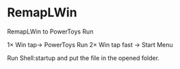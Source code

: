 # RemapLWin
RemapLWin to PowerToys Run

1× Win tap-> PowerToys Run
2× Win tap fast -> Start Menu

Run Shell:startup and put the file in the opened folder.
